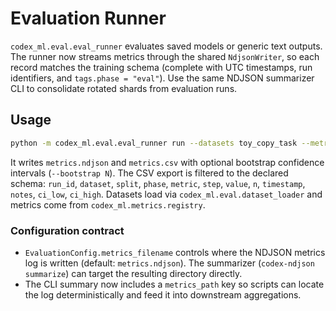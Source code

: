 # Evaluation Runner

`codex_ml.eval.eval_runner` evaluates saved models or generic text outputs. The
runner now streams metrics through the shared `NdjsonWriter`, so each record
matches the training schema (complete with UTC timestamps, run identifiers, and
`tags.phase = "eval"`). Use the same NDJSON summarizer CLI to consolidate rotated
shards from evaluation runs.

## Usage

```bash
python -m codex_ml.eval.eval_runner run --datasets toy_copy_task --metrics exact_match,ppl --output_dir runs/eval
```
It writes `metrics.ndjson` and `metrics.csv` with optional bootstrap confidence
intervals (`--bootstrap N`). The CSV export is filtered to the declared schema:
`run_id`, `dataset`, `split`, `phase`, `metric`, `step`, `value`, `n`,
`timestamp`, `notes`, `ci_low`, `ci_high`. Datasets load via
`codex_ml.eval.dataset_loader` and metrics come from `codex_ml.metrics.registry`.

### Configuration contract

- `EvaluationConfig.metrics_filename` controls where the NDJSON metrics log is
  written (default: `metrics.ndjson`). The summarizer (`codex-ndjson summarize`)
  can target the resulting directory directly.
- The CLI summary now includes a `metrics_path` key so scripts can locate the
  log deterministically and feed it into downstream aggregations.
